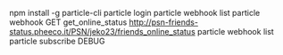 npm install -g particle-cli
particle login
particle webhook list
particle webhook GET get_online_status http://psn-friends-status.pheeco.it/PSN/jeko23/friends_online_status
particle webhook list
particle subscribe DEBUG
